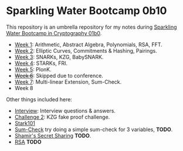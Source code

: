 # Sparkling Water Bootcamp 0b10

This repository is an umbrella repository for my notes during [Sparkling Water Bootcamp in Cryptography 01b0](https://github.com/lambdaclass/lambdaworks/blob/bootcamp0b10/bootcamp/sparkling_water_0b10.md).

- [Week 1](./docs/WEEK-1.md): Arithmetic, Abstract Algebra, Polynomials, RSA, FFT.
- [Week 2](./docs/WEEK-2.md): Elliptic Curves, Commitments & Hashing, Pairings.
- [Week 3](./docs/WEEK-3.md): SNARKs, KZG, BabySNARK.
- [Week 4](./docs/WEEK-4.md): STARKs, FRI.
- [Week 5](./docs/WEEK-5.md): PlonK.
- <strike>[Week 6](./docs/WEEK-6.md)</strike>: Skipped due to conference.
- [Week 7](./docs/WEEK-7.md): Multi-linear Extension, Sum-Check.
- Week 8

Other things included here:

- [Interview](./challenges/interview/README.md): Interview questions & answers.
- [Challenge 2](./challenges/chal2/README.md): KZG fake proof challenge.
- [Stark101](./snarks/)
- [Sum-Check](./) try doing a simple sum-check for 3 variables, **TODO**.
- [Shamir's Secret Sharing](./) **TODO**.
- [RSA](./) **TODO**
